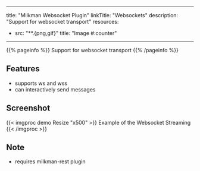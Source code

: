 
---
title: "Milkman Websocket Plugin"
linkTitle: "Websockets"
description: "Support for websocket transport"
resources:
- src: "**.{png,gif}"
  title: "Image #:counter"
---

{{% pageinfo %}}
Support for websocket transport
{{% /pageinfo %}}

## Features

  * supports ws and wss
  * can interactively send messages
  
## Screenshot

{{< imgproc demo Resize "x500" >}}
Example of the Websocket Streaming
{{< /imgproc >}}


## Note

  * requires milkman-rest plugin
  
  
